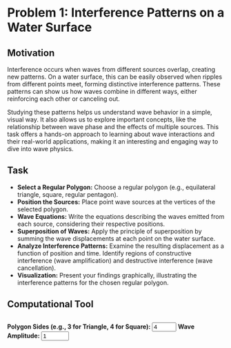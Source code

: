 # Problem 1: Interference Patterns on a Water Surface

## Motivation
Interference occurs when waves from different sources overlap, creating new patterns. On a water surface, this can be easily observed when ripples from different points meet, forming distinctive interference patterns. These patterns can show us how waves combine in different ways, either reinforcing each other or canceling out.

Studying these patterns helps us understand wave behavior in a simple, visual way. It also allows us to explore important concepts, like the relationship between wave phase and the effects of multiple sources. This task offers a hands-on approach to learning about wave interactions and their real-world applications, making it an interesting and engaging way to dive into wave physics.

## Task
- **Select a Regular Polygon:** Choose a regular polygon (e.g., equilateral triangle, square, regular pentagon).
- **Position the Sources:** Place point wave sources at the vertices of the selected polygon.
- **Wave Equations:** Write the equations describing the waves emitted from each source, considering their respective positions.
- **Superposition of Waves:** Apply the principle of superposition by summing the wave displacements at each point on the water surface.
- **Analyze Interference Patterns:** Examine the resulting displacement as a function of position and time. Identify regions of constructive interference (wave amplification) and destructive interference (wave cancellation).
- **Visualization:** Present your findings graphically, illustrating the interference patterns for the chosen regular polygon.

## Computational Tool


<div style="margin-top: 30px;">
  <label for="polygonSidesInput"><strong>Polygon Sides (e.g., 3 for Triangle, 4 for Square):</strong></label>
  <input type="number" id="polygonSidesInput" value="4" step="1" min="3" max="10">
  <label for="waveAmplitudeInput"><strong>Wave Amplitude:</strong></label>
  <input type="number" id="waveAmplitudeInput" value="1" step="0.1" min="0.1" max="5">
  <canvas id="interferenceChart" width="300" height="300"></canvas>
</div>

<script src="https://cdn.jsdelivr.net/npm/chart.js"></script>

<script>
  const A = 1;  // Amplitude of the wave
  const k = 2 * Math.PI / 10;  // Example wavelength
  const omega = 2 * Math.PI * 1;  // Example frequency

  // Function to calculate wave displacement at a point (x, y)
  function calculateWave(x, y, sources, t) {
    let displacement = 0;
    sources.forEach(source => {
      let dx = x - source.x;
      let dy = y - source.y;
      let r = Math.sqrt(dx * dx + dy * dy);  // Distance from source to point
      displacement += A * Math.sin(k * r - omega * t);  // Superposition of waves
    });
    return displacement;
  }

  function generateInterferencePattern(sides, amplitude, t) {
    const width = 300;
    const height = 300;
    const centerX = width / 2;
    const centerY = height / 2;
    const radius = 100;
    const angleStep = 2 * Math.PI / sides;

    let sources = [];
    for (let i = 0; i < sides; i++) {
      let angle = i * angleStep;
      let x = centerX + radius * Math.cos(angle);
      let y = centerY + radius * Math.sin(angle);
      sources.push({ x, y });
    }

    let data = [];
    const gridSize = 30;  // Reducing the grid size further
    for (let x = 0; x < width; x += Math.floor(width / gridSize)) {
      for (let y = 0; y < height; y += Math.floor(height / gridSize)) {
        let displacement = calculateWave(x, y, sources, t);
        data.push({ x: x, y: y, displacement: displacement });
      }
    }

    return data;
  }

  const ctx = document.getElementById("interferenceChart").getContext("2d");
  let interferenceChart = null;

  function updateChart() {
    const sides = parseInt(document.getElementById("polygonSidesInput").value);
    const amplitude = parseFloat(document.getElementById("waveAmplitudeInput").value);
    const t = Date.now() / 1000;  // Use current time as the time variable

    const patternData = generateInterferencePattern(sides, amplitude, t);

    // Simplified heatmap data
    const data = {
      labels: patternData.map(point => point.x),
      datasets: [{
        label: `Interference Pattern (Polygon with ${sides} sides)`,
        data: patternData.map(point => ({ x: point.x, y: point.y, r: point.displacement })),
        backgroundColor: patternData.map(point => `rgba(0, 0, 255, ${Math.abs(point.displacement) / 5})`), // Lower alpha for smoother transition
        borderWidth: 0
      }]
    };

    const config = {
      type: 'scatter',
      data: data,
      options: {
        responsive: true,
        plugins: {
          title: {
            display: true,
            text: 'Water Surface Interference Pattern'
          }
        },
        scales: {
          x: {
            display: false
          },
          y: {
            display: false
          }
        }
      }
    };

    if (interferenceChart) {
      interferenceChart.destroy();
    }

    interferenceChart = new Chart(ctx, config);
  }

  document.getElementById("polygonSidesInput").addEventListener("input", updateChart);
  document.getElementById("waveAmplitudeInput").addEventListener("input", updateChart);

  updateChart(); // Initial chart
</script>
